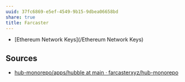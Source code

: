```yaml
---
uuid: 37fc6869-e5ef-4549-9b15-9dbea06658bd
share: true
title: Farcaster
---
```

* [Ethereum Network Keys](/Ethereum Network Keys)
## Sources

* [hub-monorepo/apps/hubble at main · farcasterxyz/hub-monorepo](https://github.com/farcasterxyz/hub-monorepo/tree/main/apps/hubble)